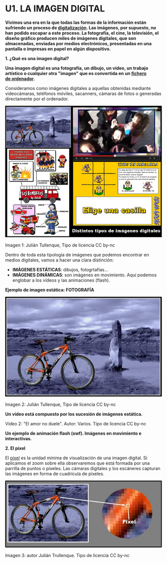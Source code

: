 # U1. LA IMAGEN DIGITAL

**Vivimos una era en la que todas las formas de la información están sufriendo un proceso de [digitalización](http://es.wikipedia.org/wiki/Conversi%C3%B3n_anal%C3%B3gica-digital). Las imágenes, por supuesto, no han podido escapar a este proceso. La fotografía, el cine, la televisión, el diseño gráfico producen miles de imágenes digitales, que son almacenadas, enviadas por medios electrónicos, presentadas en una pantalla o impresas en papel en algún dispositivo.**

**1\. ¿Qué es una imagen digital?**

**Una imagen digital es una fotografía, un dibujo, un vídeo, un trabajo artístico o cualquier otra "imagen" que es convertida en un [fichero de ordenador](http://es.wikipedia.org/wiki/Archivo_(inform%C3%A1tica)).**

Consideramos como imágenes digitales a aquellas obtenidas mediante videocámaras, teléfonos móviles, sacanners, cámaras de fotos o generadas directamente por el ordenador.


![](img/tipos.jpg "Tipos de imágenes")


Imagen 1: Julián Tullenque, Tipo de licencia CC by-nc

Dentro de toda esta tipología de imágenes que podemos encontrar en medios digitales, vamos a hacer una clara distinción:

*   **IMÁGENES ESTÁTICAS**: dibujos, fotogrtafías... 
*   **IMÁGENES DINÁMICAS**: son imágenes en movimiento. Aquí podemos englobar a los vídeos y las animaciones (flash).

**Ejemplo de imagen estática: FOTOGRAFÍA**


![](img/bici.jpg "Fotografía")


Imagen 2: Julián Tullenque, Tipo de licencia CC by-nc

**Un vídeo está compuesto por los sucesión de imágenes estática.**

Video 2: "El amor no duele". Autor: Varios. Tipo de licencia CC by-nc

**Un ejemplo de animación flash (swf). Imágenes en movimiento e interactivas.**

**2\. El pixel**

El [píxel](http://es.wikipedia.org/wiki/P%C3%ADxel) es la unidad mínima de visualización de una imagen digital. Si aplicamos el zoom sobre ella observaremos que está formada por una parrilla de puntos o píxeles. Las cámaras digitales y los escáneres capturan las imágenes en forma de cuadrícula de píxeles.


![](img/pixel.jpg "El pixel")


Imagen 3: autor Julián Trullenque. Tipo de licencia CC by-nc


